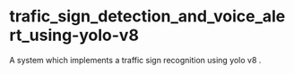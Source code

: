 # trafic_sign_detection_and_voice_alert_using-yolo-v8
A system which implements a traffic sign recognition  using yolo v8 .
